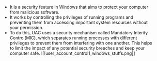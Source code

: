 - It is a security feature in Windows that aims to protect your computer from malicious software. 
- It works by controlling the privileges of running programs and preventing them from accessing important system resources without your permission.
- To do this, UAC uses a security mechanism called Mandatory Interity Control(MIC), which separates running processes with different privileges to prevent them from interfering with one another. This helps to limit the impact of any potential security breaches and keep your computer safe.
![[user_account_control1_windows_stuffs.png]]